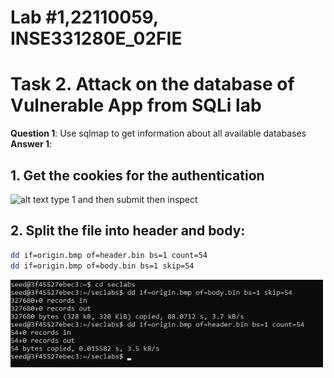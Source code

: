 # Lab #1,22110059, INSE331280E_02FIE

# Task 2. Attack on the database of Vulnerable App from SQLi lab 

**Question 1**: Use sqlmap to get information about all available databases
**Answer 1**:
## 1. Get the cookies for the authentication
![alt text](/pic1.jpg)
type 1 and then submit then inspect



## 2. Split the file into header and body:

```sh
dd if=origin.bmp of=header.bin bs=1 count=54
dd if=origin.bmp of=body.bin bs=1 skip=54
```

<img width="500" alt="Screenshot" src="https://github.com/AlexanderSlokov/Security-Labs-Submission/blob/main/asset/encryptingLargeMessage7.png?raw=true"><br>


